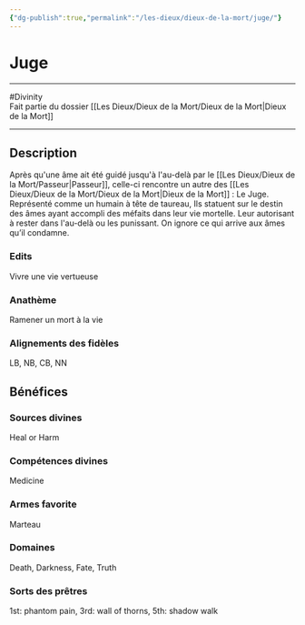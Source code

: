 ```yaml
---
{"dg-publish":true,"permalink":"/les-dieux/dieux-de-la-mort/juge/"}
---
```


# Juge
---
#Divinity  
Fait partie du dossier [[Les Dieux/Dieux de la Mort/Dieux de la Mort\|Dieux de la Mort]]

-------
## Description
Après qu'une âme ait été guidé jusqu'à l'au-delà par le [[Les Dieux/Dieux de la Mort/Passeur\|Passeur]], celle-ci rencontre un autre des [[Les Dieux/Dieux de la Mort/Dieux de la Mort\|Dieux de la Mort]] : Le Juge.
Représenté comme un humain à tête de taureau, Ils statuent sur le destin des âmes ayant accompli des méfaits dans leur vie mortelle. Leur autorisant à rester dans l'au-delà ou les punissant. On ignore ce qui arrive aux âmes qu’il condamne.
### Edits
Vivre une vie vertueuse
### Anathème
Ramener un mort à la vie
### Alignements des fidèles
LB, NB, CB, NN
## Bénéfices
### Sources divines
Heal or Harm
### Compétences divines
Medicine
### Armes favorite
Marteau
### Domaines
Death, Darkness, Fate, Truth
### Sorts des prêtres
1st: phantom pain, 3rd: wall of thorns, 5th: shadow walk